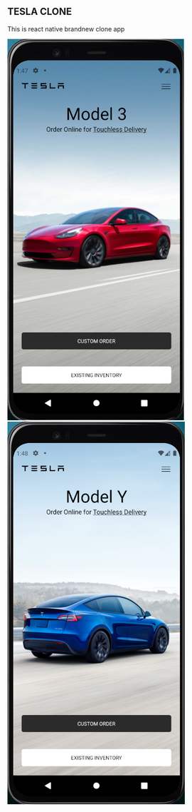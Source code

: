 ## TESLA CLONE
This is react native brandnew clone app

<img src=assets/screenshot/model3.png >
<img src=assets/screenshot/modelY.png >
